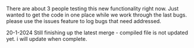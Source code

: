  There are about 3 people testing this new functionality right now. Just wanted to get the code in one place while we work through the last bugs. please use the issues feature to log bugs that need addressed.

20-1-2024
Still finishing up the latest merge - compiled file is not updated yet. i will update when complete.
